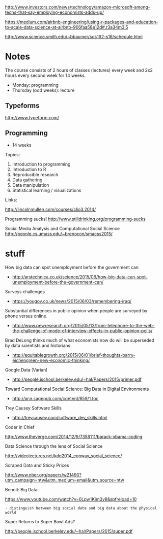 
http://www.investors.com/news/technology/amazon-microsoft-among-techs-that-say-employing-economists-adds-up/

https://medium.com/airbnb-engineering/using-r-packages-and-education-to-scale-data-science-at-airbnb-906faa58e12d#.r3a34m3i5

http://www.science.smith.edu/~bbaumer/sds192-s16/schedule.html



# Notes

The course consists of 2 hours of classes (lectures) every week and 2x2 hours every second week for 14 weeks.

- Monday: programming
- Thursday (odd weeks): lecture

## Typeforms

http://www.typeform.com/

## Programming

- 14 weeks

Topics:

1. Introduction to programming
2. Introduction to R
3. Reproducible research
4. Data gathering
5. Data manipulation
6. Statistical learning / visualizations

Links:

http://lincolnmullen.com/courses/clio3.2014/

Programming sucks!
http://www.stilldrinking.org/programming-sucks

Social Media Analysis and Computational Social Science
http://people.cs.umass.edu/~brenocon/smacss2015/

# stuff

How big data can spot unemployment before the government can
- http://arstechnica.co.uk/science/2015/06/how-big-data-can-spot-unemployment-before-the-government-can/

Surveys challenges

- https://yougov.co.uk/news/2015/06/03/remembering-iraq/

Substantial differences in public opinion when people are surveyed by phone versus online.

- http://www.pewresearch.org/2015/05/13/from-telephone-to-the-web-the-challenge-of-mode-of-interview-effects-in-public-opinion-polls/

Brad DeLong thinks much of what economists now do will be superseded by data scientists and historians:

- http://equitablegrowth.org/2015/06/01/brief-thoughts-barry-eichengreen-new-economic-thinking/

Google Data (Varian)
- http://people.ischool.berkeley.edu/~hal/Papers/2015/primer.pdf

Toward Computational Social Science: Big Data in Digital Environments

- http://ann.sagepub.com/content/659/1.toc

Trey Causey Software Skills

- http://treycausey.com/software_dev_skills.html

Coder in Chief

http://www.theverge.com/2014/12/9/7358111/barack-obama-coding

Data Science through the lens of Social Science

http://videolectures.net/kdd2014_conway_social_science/

Scraped Data and Sticky Prices

http://www.nber.org/papers/w21490?utm_campaign=ntw&utm_medium=email&utm_source=ntw

Benoit: Big Data

https://www.youtube.com/watch?v=0Lpw1Kim3y8&spfreload=10

    - distinguish between big social data and big data about the physical world

Super Returns to Super Bowl Ads?

http://people.ischool.berkeley.edu/~hal/Papers/2015/super.pdf
